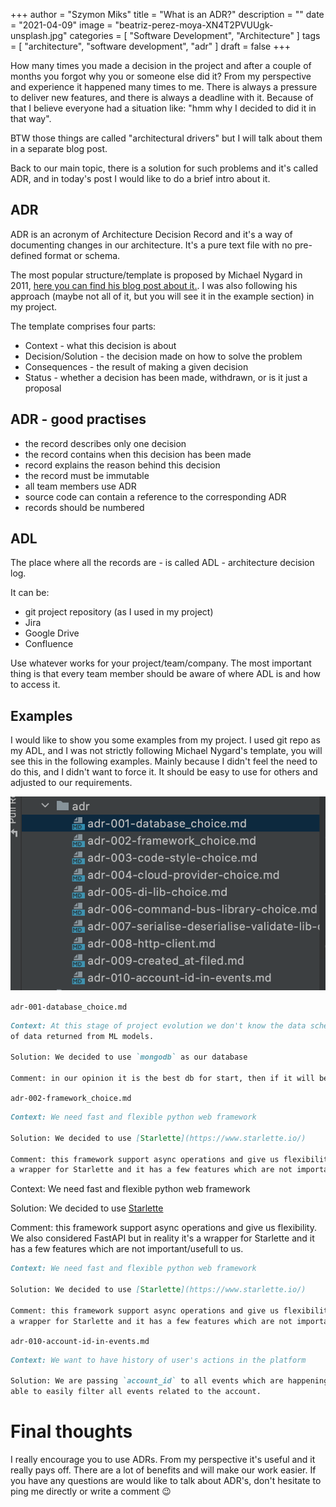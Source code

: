 +++
author = "Szymon Miks"
title = "What is an ADR?"
description = ""
date = "2021-04-09"
image = "beatriz-perez-moya-XN4T2PVUUgk-unsplash.jpg"
categories = [
    "Software Development", "Architecture"
]
tags = [
    "architecture", "software development", "adr"
]
draft = false
+++

How many times you made a decision in the project and after a couple of months you forgot why you or someone else did it?
From my perspective and experience it happened many times to me. 
There is always a pressure to deliver new features, and there is always a deadline with it. 
Because of that I believe everyone had a situation like: "hmm why I decided to did it in that way".

BTW those things are called "architectural drivers" but I will talk about them in a separate blog post.

Back to our main topic, there is a solution for such problems and it's called ADR, 
and in today's post I would like to do a brief intro about it.

## ADR

ADR is an acronym of Architecture Decision Record and it's a way of documenting changes in our architecture. 
It's a pure text file with no pre-defined format or schema. 

The most popular structure/template is proposed by Michael Nygard in 2011,
[here you can find his blog post about it.](https://cognitect.com/blog/2011/11/15/documenting-architecture-decisions). 
I was also following his approach (maybe not all of it, but you will see it in the example section) in my project.

The template comprises four parts:

- Context - what this decision is about
- Decision/Solution - the decision made on how to solve the problem
- Consequences - the result of making a given decision
- Status - whether a decision has been made, withdrawn, or is it just a proposal

## ADR - good practises

- the record describes only one decision
- the record contains when this decision has been made
- record explains the reason behind this decision
- the record must be immutable
- all team members use ADR
- source code can contain a reference to the corresponding ADR
- records should be numbered

## ADL

The place where all the records are - is called ADL - architecture decision log.

It can be:

- git project repository (as I used in my project)
- Jira
- Google Drive
- Confluence

Use whatever works for your project/team/company. 
The most important thing is that every team member should be aware of where ADL is and how to access it.

## Examples

I would like to show you some examples from my project. 
I used git repo as my ADL, and I was not strictly following Michael Nygard's template, 
you will see this in the following examples. 
Mainly because I didn't feel the need to do this, and I didn't want to force it. 
It should be easy to use for others and adjusted to our requirements.

![adr1.png](adr1.png)

`adr-001-database_choice.md`

```markdown
Context: At this stage of project evolution we don't know the data schema, and we don't know amount and format 
of data returned from ML models.

Solution: We decided to use `mongodb` as our database

Comment: in our opinion it is the best db for start, then if it will be required we can change it something different.
```

`adr-002-framework_choice.md`

```markdown
Context: We need fast and flexible python web framework

Solution: We decided to use [Starlette](https://www.starlette.io/)

Comment: this framework support async operations and give us flexibility. We also considered FastAPI but in reality it's
a wrapper for Starlette and it has a few features which are not important/usefull to us.
```

Context: We need fast and flexible python web framework

Solution: We decided to use [Starlette](https://www.starlette.io/)

Comment: this framework support async operations and give us flexibility. We also considered FastAPI but in reality it's
a wrapper for Starlette and it has a few features which are not important/usefull to us.
```markdown
Context: We need fast and flexible python web framework

Solution: We decided to use [Starlette](https://www.starlette.io/)

Comment: this framework support async operations and give us flexibility. We also considered FastAPI but in reality it's
a wrapper for Starlette and it has a few features which are not important/usefull to us.
```

`adr-010-account-id-in-events.md`

```markdown
Context: We want to have history of user's actions in the platform

Solution: We are passing `account_id` to all events which are happening in the platform, based on that we will be
able to easily filter all events related to the account.
```

# Final thoughts

I really encourage you to use ADRs. From my perspective it's useful and it really pays off. 
There are a lot of benefits and will make our work easier. 
If you have any questions are would like to talk about ADR's, don't hesitate to ping me directly or write a comment 😉